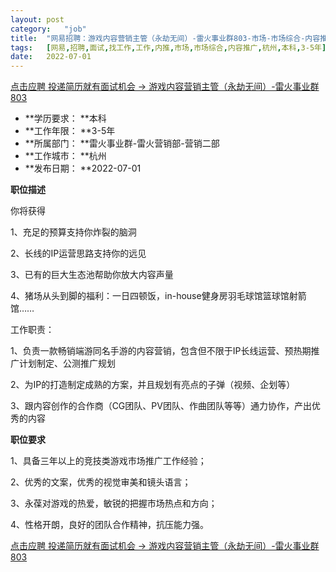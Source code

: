 ```yaml
---
layout:	post
category:	"job"
title:	"网易招聘：游戏内容营销主管（永劫无间）-雷火事业群803-市场-市场综合-内容推广-杭州本科3-5年"
tags:	[网易,招聘,面试,找工作,工作,内推,市场,市场综合,内容推广,杭州,本科,3-5年]
date:	2022-07-01
---
```


[点击应聘 投递简历就有面试机会 ->  游戏内容营销主管（永劫无间）-雷火事业群803](http://mobile.bole.netease.com/bole/boleDetail?id=39346&employeeId=346f03c3cda5f04c&key=all)



- **学历要求： **本科
- **工作年限： **3-5年
- **所属部门： **雷火事业群-雷火营销部-营销二部
- **工作城市： **杭州
- **发布日期： **2022-07-01



**职位描述**

你将获得

1、充足的预算支持你炸裂的脑洞

2、长线的IP运营思路支持你的远见

3、已有的巨大生态池帮助你放大内容声量

4、猪场从头到脚的福利：一日四顿饭，in-house健身房羽毛球馆篮球馆射箭馆……

 

工作职责：

1、负责一款畅销端游同名手游的内容营销，包含但不限于IP长线运营、预热期推广计划制定、公测推广规划

2、为IP的打造制定成熟的方案，并且规划有亮点的子弹（视频、企划等）

3、跟内容创作的合作商（CG团队、PV团队、作曲团队等等）通力协作，产出优秀的内容



**职位要求**

1、具备三年以上的竞技类游戏市场推广工作经验；

2、优秀的文案，优秀的视觉审美和镜头语言；

3、永葆对游戏的热爱，敏锐的把握市场热点和方向；

4、性格开朗，良好的团队合作精神，抗压能力强。



[点击应聘 投递简历就有面试机会 ->  游戏内容营销主管（永劫无间）-雷火事业群803](http://mobile.bole.netease.com/bole/boleDetail?id=39346&employeeId=346f03c3cda5f04c&key=all)